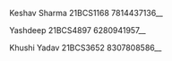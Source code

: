  Keshav Sharma  21BCS1168   7814437136__                 
 
 Yashdeep       21BCS4897   6280941957__ 
 
 Khushi Yadav   21BCS3652   8307808586__
       



